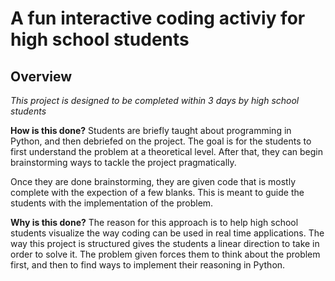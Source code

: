# A fun interactive coding activiy for high school students

## Overview 

*This project is designed to be completed within 3 days by high school students*

**How is this done?** 
Students are briefly taught about programming in Python, and then debriefed on the project.
The goal is for the students to first understand the problem at a theoretical level. 
After that, they can begin brainstorming ways to tackle the project pragmatically.

Once they are done brainstorming, they are given code that is mostly complete with the expection 
of a few blanks. This is meant to guide the students with the implementation of the problem.

**Why is this done?** 
The reason for this approach is to help high school students visualize the way coding can
be used in real time applications. The way this project is structured gives the students a 
linear direction to take in order to solve it. The problem given forces them to think 
about the problem first, and then to find ways to implement their reasoning in Python. 